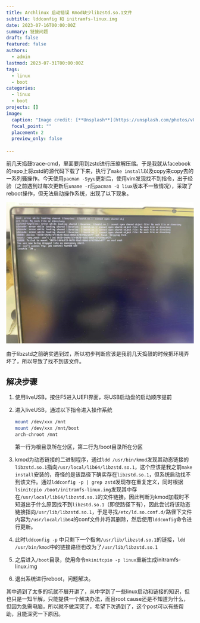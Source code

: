 ```yaml
---
title: Archlinux 启动错误 Kmod缺少libzstd.so.1文件
subtitle: lddconfig 和 initramfs-linux.img
date: 2023-07-16T00:00:00Z
summary: 链接问题
draft: false
featured: false
authors:
  - admin
lastmod: 2023-07-31T00:00:00Z
tags:
  - linux 
  - boot
categories:
  - linux
  - boot
projects: []
image:
  caption: "Image credit: [**Unsplash**](https://unsplash.com/photos/vOTBmRh3-7I)"
  focal_point: ""
  placement: 2
  preview_only: false

---
```


前几天捣鼓trace-cmd，里面要用到zstd进行压缩解压缩。于是我就从facebook的repo上将zstd的源代码下载了下来，执行了`make install`以及copy来copy去的一系列骚操作。今天使用`pacman -Syyu`更新后，使用vim发现找不到指令，出于经验（之前遇到过每次更新后`uname -r`后`pacman -Q liux`版本不一致情况），采取了reboot操作，但无法启动操作系统，出现了以下现象。

![image-20230731210759339](./img/image-20230731210759339.png)

由于libzstd之前确实遇到过，所以初步判断应该是我前几天捣鼓的时候把环境弄坏了，所以导致了找不到该文件。

## 解决步骤

1. 使用liveUSB，按住F5进入UEFI界面，将USB启动盘的启动顺序提前

2. 进入liveUSB，通过以下指令进入操作系统

   ```bash
   mount /dev/xxx /mnt
   mount /dev/xxx /mnt/boot	
   arch-chroot /mnt
   ```

   第一行为根目录所在分区，第二行为/boot目录所在分区

3. kmod为动态链接的二进制程序，通过`ldd /usr/bin/kmod`发现其动态链接的`libzstd.so.1`指向`/usr/local/lib64/libzstd.so.1`，这个应该是我之前`make install`安装的，奇怪的是该路径下确实存在`libzstd.so.1`，但系统启动找不到该文件。通过`lddconfig -p | grep zstd`发现存在重复定义，同时根据`lsinitcpio /boot/initramfs-linux.img`发现其中存在`/usr/local/lib64/libzstd.so.1`的文件链接。因此判断为kmod加载时不知道出于什么原因找不到`libzstd.so.1`（即使路径下有），因此尝试将该动态链接指向`/usr/lib/libzstd.so.1`，于是寻找`/etc/ld.so.conf.d/`路径下文件内容为`/usr/local/lib64`的conf文件并将其删除，然后使用`lddconfig`命令进行更新。

4. 此时`lddconfig -p` 中只剩下一个指向`/usr/lib/libzstd.so.1`的链接，`ldd /usr/bin/kmod`中的链接路径也改为了`/usr/lib/libzstd.so.1`

5. 之后进入`/boot`目录，使用命令`mkinitcpio -p linux`重新生成initramfs-linux.img

6. 退出系统进行reboot，问题解决。

其中遇到了太多的坑就不展开讲了，从中学到了一些linux启动和链接的知识，但也只是一知半解，只能提供一个解决办法，而且root cause还是不知道为什么，但因为急需电脑，所以就不做深究了，希望下次遇到了，这个post可以有些帮助，且能深究一下原因。